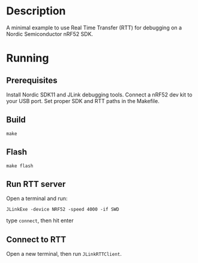 # Description
A minimal example to use Real Time Transfer (RTT) for debugging on a Nordic Semiconductor nRF52 SDK.

# Running
## Prerequisites
Install Nordic SDK11 and JLink debugging tools. Connect a nRF52 dev kit to your USB port. Set proper SDK and RTT paths in the Makefile.

## Build
``make``

## Flash
``make flash``

## Run RTT server
Open a terminal and run:

``JLinkExe -device NRF52 -speed 4000 -if SWD``

type ``connect``, then hit enter

## Connect to RTT
Open a new terminal, then run ``JLinkRTTClient``.

